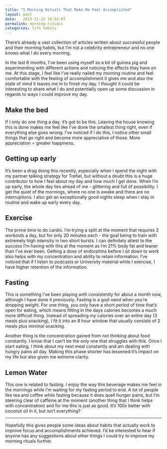 ```yaml
---
title: "5 Morning Rituals That Make Me Feel Accomplished"
layout: post
date:   2015-11-22 16:52:07
permalink: morning-rituals
categories: life habits
---
```


There’s already a vast collection of articles written about successful people and their morning habits, but I’m not a celebrity entrepreneur and no one knows what I do every morning.

In the last 6 months, I’ve been using myself as a bit of guinea pig and experimenting with different actions and noticing the effects they have on me. At this stage, I feel like I’ve really nailed my morning routine and feel comfortable with the feeling of accomplishment it gives me and also the state of mind it leaves me in to finish my day. I thought it could be interesting to share what I do and potentially open up some discussion in regards to ways I could improve my day.

## Make the bed

If I only do one thing a day, it’s got to be this. Leaving the house knowing this is done makes me feel like I’ve done the smallest thing right, even if everything else goes wrong. I’ve noticed if I do this, I notice other small things that go right and become more appreciative of those. More appreciation = greater happiness.

## Getting up early

It’s been a drag doing this recently, especially when I spend the night with my partner talking strategy for Trefiel, but without a doubt this is a huge contributor to how I feel about my day and how much I get done. When I’m up early, the whole day lies ahead of me - glittering and full of possibility. I get the quiet of the mornings, where no one is awake and there are no interruptions. I also get an exceptionally good nights sleep when i stay in routine and wake up early every day.

## Exercise

The prime time to do cardio. I’m trying a split at the moment that requires 2 workouts a day, but for only 20 minutes each - the goal being to train with extremely high intensity in two short bursts. I can definitely attest to the success I’m having with this at the moment as I’m 21% body fat and leaner than I’ve ever been. Getting a dose of endorphins before I sit down to work also helps with my concentration and ability to retain information. I’ve noticed that if I listen to podcasts or University material while I exercise, I have higher retention of the information.

## Fasting

This is something I’ve been playing with consistently for about a month now, although I have done it previously. Fasting is a god-send when you’re dropping weight. For one thing, you only have a short period of time that’s open for eating, which means fitting in the days calories becomes a much more difficult thing. Instead of spreading my calories over an entire day (3 meals plus snacking), I fit it into an 8 hour window that usually consists of 2 meals plus minimal snacking.

Another thing is the concentration gained from not thinking about food constantly. I know that I can’t be the only one that struggles with this. Once I start eating, I think about my next meal constantly and am dealing with hungry pains all day. Making this phase shorter has lessened it’s impact on my life but also given me extreme clarity.

## Lemon Water

This one is related to fasting. I enjoy the way this beverage makes me feel in the mornings while I’m waiting for my fasting period to end. A lot of people like tea and coffee while fasting because it does quell hunger pains, but I’m steering clear of caffeine at the moment (another thing that I think helps with concentration) and for me this is just as good. It’s 100x better with coconut oil in it, but isn’t everything?

*****

Hopefully this gives people some ideas about habits that actually work to improve focus and accomplishments achieved. I’d be interested to hear if anyone has any suggestions about other things I could try to improve my morning rituals further.